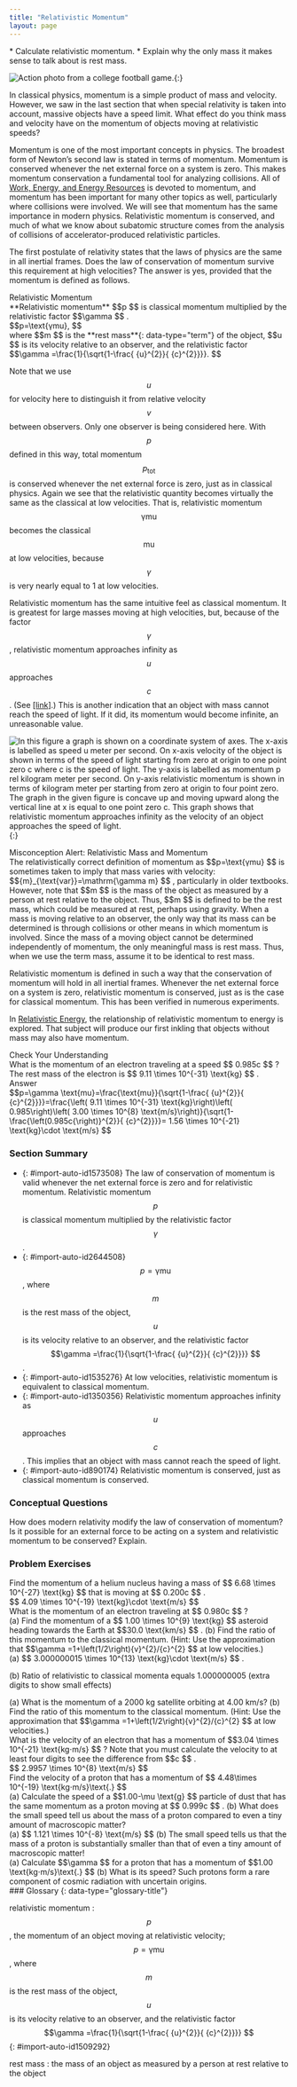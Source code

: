 ```yaml
---
title: "Relativistic Momentum"
layout: page
---
```



<div data-type="abstract" markdown="1">
* Calculate relativistic momentum.
* Explain why the only mass it makes sense to talk about is rest mass.

</div>

 ![Action photo from a college football game.](../resources/Figure_29_05_01a.jpg "Momentum is an important concept for these football players from the University of California at Berkeley and the University of California at Davis. Players with more mass often have a larger impact because their momentum is larger. For objects moving at relativistic speeds, the effect is even greater. (credit: John Martinez Pavliga)"){:}

In classical physics, momentum is a simple product of mass and velocity. However, we saw in the last section that when special relativity is taken into account, massive objects have a speed limit. What effect do you think mass and velocity have on the momentum of objects moving at relativistic speeds?

Momentum is one of the most important concepts in physics. The broadest form of Newton’s second law is stated in terms of momentum. Momentum is conserved whenever the net external force on a system is zero. This makes momentum conservation a fundamental tool for analyzing collisions. All of [Work, Energy, and Energy Resources](/m42145) is devoted to momentum, and momentum has been important for many other topics as well, particularly where collisions were involved. We will see that momentum has the same importance in modern physics. Relativistic momentum is conserved, and much of what we know about subatomic structure comes from the analysis of collisions of accelerator-produced relativistic particles.

The first postulate of relativity states that the laws of physics are the same in all inertial frames. Does the law of conservation of momentum survive this requirement at high velocities? The answer is yes, provided that the momentum is defined as follows.

<div data-type="note" data-has-label="true" data-label="" markdown="1">
<div data-type="title">
Relativistic Momentum
</div>
**Relativistic momentum**  $$p $$
 is classical momentum multiplied by the relativistic factor  $$\gamma  $$
.

<div data-type="equation" id="eip-839">
 $$p=\text{γmu}, $$
</div>
where  $$m $$
 is the **rest mass**{: data-type="term"} of the object,  $$u $$
 is its velocity relative to an observer, and the relativistic factor

<div data-type="equation" id="eip-id3242126">
 $$\gamma =\frac{1}{\sqrt{1-\frac{ {u}^{2}}{ {c}^{2}}}}. $$
</div>
</div>

Note that we use  $$u $$
 for velocity here to distinguish it from relative velocity  $$v $$
 between observers. Only one observer is being considered here. With  $$p $$
 defined in this way, total momentum  $${p}_{\text{tot}} $$
 is conserved whenever the net external force is zero, just as in classical physics. Again we see that the relativistic quantity becomes virtually the same as the classical at low velocities. That is, relativistic momentum  $$\text{γmu} $$
 becomes the classical  $$\text{mu} $$
 at low velocities, because  $$\gamma  $$
 is very nearly equal to 1 at low velocities.

Relativistic momentum has the same intuitive feel as classical momentum. It is greatest for large masses moving at high velocities, but, because of the factor  $$\gamma  $$
, relativistic momentum approaches infinity as  $$u $$
 approaches  $$c $$
. (See [\[link\]](#fs-id2691532).) This is another indication that an object with mass cannot reach the speed of light. If it did, its momentum would become infinite, an unreasonable value.

 ![ In this figure a graph is shown on a coordinate system of axes. The x-axis is labelled as speed u meter per second. On x-axis velocity of the object is shown in terms of the speed of light starting from zero at origin to one point zero c where c is the speed of light. The y-axis is labelled as momentum p rel kilogram meter per second. On y-axis relativistic momentum is shown in terms of kilogram meter per starting from zero at origin to four point zero. The graph in the given figure is concave up and moving upward along the vertical line at x is equal to one point zero c. This graph shows that relativistic momentum approaches infinity as the velocity of an object approaches the speed of light.](../resources/Figure_29_05_02a.jpg "Relativistic momentum approaches infinity as the velocity of an object approaches the speed of light."){:}

<div data-type="note" data-has-label="true" data-label="" markdown="1">
<div data-type="title">
Misconception Alert: Relativistic Mass and Momentum
</div>
The relativistically correct definition of momentum as  $$p=\text{γmu} $$
 is sometimes taken to imply that mass varies with velocity:  $${m}_{\text{var}}=\mathrm{\gamma m} $$
, particularly in older textbooks. However, note that  $$m $$
 is the mass of the object as measured by a person at rest relative to the object. Thus,  $$m $$
 is defined to be the rest mass, which could be measured at rest, perhaps using gravity. When a mass is moving relative to an observer, the only way that its mass can be determined is through collisions or other means in which momentum is involved. Since the mass of a moving object cannot be determined independently of momentum, the only meaningful mass is rest mass. Thus, when we use the term mass, assume it to be identical to rest mass.

</div>

Relativistic momentum is defined in such a way that the conservation of momentum will hold in all inertial frames. Whenever the net external force on a system is zero, relativistic momentum is conserved, just as is the case for classical momentum. This has been verified in numerous experiments.

In [Relativistic Energy](/m42546), the relationship of relativistic momentum to energy is explored. That subject will produce our first inkling that objects without mass may also have momentum.

<div data-type="exercise" id="eip-562" data-label="">
<div data-type="title">
Check Your Understanding
</div>
<div data-type="problem" id="eip-id2403253" markdown="1">
What is the momentum of an electron traveling at a speed  $$ 0.985c $$
? The rest mass of the electron is  $$ 9.11 \times 10^{-31}  \text{kg} $$
.

</div>
<div data-type="solution" id="eip-id1343201">
<div data-type="title">
Answer
</div>
<div data-type="equation" id="eip-id2442420">
 $$p=\gamma \text{mu}=\frac{\text{mu}}{\sqrt{1-\frac{ {u}^{2}}{ {c}^{2}}}}=\frac{\left( 9.11 \times 10^{-31}  \text{kg}\right)\left( 0.985\right)\left( 3.00 \times 10^{8}  \text{m/s}\right)}{\sqrt{1-\frac{\left(0.985c{\right)}^{2}}{ {c}^{2}}}}= 1.56 \times 10^{-21}  \text{kg}\cdot \text{m/s} $$
</div>
</div>
</div>

### Section Summary

* {: #import-auto-id1573508} The law of conservation of momentum is valid whenever the net external force is zero and for relativistic momentum. Relativistic momentum
   $$p $$
    is classical momentum multiplied by the relativistic factor
   $$\gamma  $$
    .
* {: #import-auto-id2644508}  $$p=\text{γmu} $$
    , where
   $$m $$
    is the rest mass of the object,
   $$u $$
    is its velocity relative to an observer, and the relativistic factor
   $$\gamma =\frac{1}{\sqrt{1-\frac{ {u}^{2}}{ {c}^{2}}}} $$
    .
* {: #import-auto-id1535276} At low velocities, relativistic momentum is equivalent to classical momentum.
* {: #import-auto-id1350356} Relativistic momentum approaches infinity as
   $$u $$
    approaches
   $$c $$
    . This implies that an object with mass cannot reach the speed of light.
* {: #import-auto-id890174} Relativistic momentum is conserved, just as classical momentum is conserved.

### Conceptual Questions

<div data-type="exercise" data-element-type="conceptual-questions">
<div data-type="problem" markdown="1">
How does modern relativity modify the law of conservation of momentum?

</div>
</div>

<div data-type="exercise" data-element-type="conceptual-questions">
<div data-type="problem" markdown="1">
Is it possible for an external force to be acting on a system and relativistic momentum to be conserved? Explain.

</div>
</div>

### Problem Exercises

<div data-type="exercise" data-element-type="problem-exercises">
<div data-type="problem" markdown="1">
Find the momentum of a helium nucleus having a mass of  $$ 6.68 \times 10^{-27} \text{kg} $$
 that is moving at  $$ 0.200c $$
.

</div>
<div data-type="solution" markdown="1">
 $$ 4.09 \times 10^{-19} \text{kg}\cdot \text{m/s} $$
</div>
</div>

<div data-type="exercise" data-element-type="problem-exercises">
<div data-type="problem" markdown="1">
What is the momentum of an electron traveling at  $$ 0.980c $$
?

</div>
</div>

<div data-type="exercise" data-element-type="problem-exercises">
<div data-type="problem" markdown="1">
(a) Find the momentum of a  $$ 1.00 \times 10^{9}  \text{kg} $$
 asteroid heading towards the Earth at  $$30.0 \text{km/s} $$
. (b) Find the ratio of this momentum to the classical momentum. (Hint: Use the approximation that  $$\gamma =1+\left(1/2\right){v}^{2}/{c}^{2} $$
 at low velocities.)

</div>
<div data-type="solution" markdown="1">
(a)  $$ 3.000000015 \times 10^{13}  \text{kg}\cdot \text{m/s} $$
.

(b) Ratio of relativistic to classical momenta equals 1.000000005 (extra digits to show small effects)

</div>
</div>

<div data-type="exercise" data-element-type="problem-exercises">
<div data-type="problem" markdown="1">
(a) What is the momentum of a 2000 kg satellite orbiting at 4.00 km/s? (b) Find the ratio of this momentum to the classical momentum. (Hint: Use the approximation that  $$\gamma =1+\left(1/2\right){v}^{2}/{c}^{2} $$
 at low velocities.)

</div>
</div>

<div data-type="exercise" data-element-type="problem-exercises">
<div data-type="problem" markdown="1">
What is the velocity of an electron that has a momentum of  $$3.04 \times 10^{-21} \text{kg⋅m/s} $$
? Note that you must calculate the velocity to at least four digits to see the difference from  $$c $$
.

</div>
<div data-type="solution" markdown="1">
 $$ 2.9957 \times 10^{8}  \text{m/s} $$
</div>
</div>

<div data-type="exercise" data-element-type="problem-exercises">
<div data-type="problem" markdown="1">
Find the velocity of a proton that has a momentum of  $$ 4.48\times 10^{-19} \text{kg⋅m/s}\text{.} $$
</div>
</div>

<div data-type="exercise" data-element-type="problem-exercises">
<div data-type="problem" markdown="1">
(a) Calculate the speed of a  $$1.00-\mu \text{g} $$
 particle of dust that has the same momentum as a proton moving at  $$ 0.999c $$
. (b) What does the small speed tell us about the mass of a proton compared to even a tiny amount of macroscopic matter?

</div>
<div data-type="solution" markdown="1">
(a)  $$ 1.121 \times 10^{-8} \text{m/s} $$
(b) The small speed tells us that the mass of a proton is substantially smaller than that of even a tiny amount of macroscopic matter!

</div>
</div>

<div data-type="exercise" data-element-type="problem-exercises">
<div data-type="problem" markdown="1">
(a) Calculate  $$\gamma  $$
 for a proton that has a momentum of  $$1.00 \text{kg⋅m/s}\text{.} $$
 (b) What is its speed? Such protons form a rare component of cosmic radiation with uncertain origins.

</div>
</div>

<div data-type="glossary" markdown="1">
### Glossary
{: data-type="glossary-title"}

relativistic momentum
:  $$p $$
    , the momentum of an object moving at relativistic velocity;
   $$p=\text{γmu} $$
    , where
   $$m $$
    is the rest mass of the object,
   $$u $$
    is its velocity relative to an observer, and the relativistic factor
   $$\gamma =\frac{1}{\sqrt{1-\frac{ {u}^{2}}{ {c}^{2}}}} $$
{: #import-auto-id1509292}

rest mass
: the mass of an object as measured by a person at rest relative to the object

</div>
